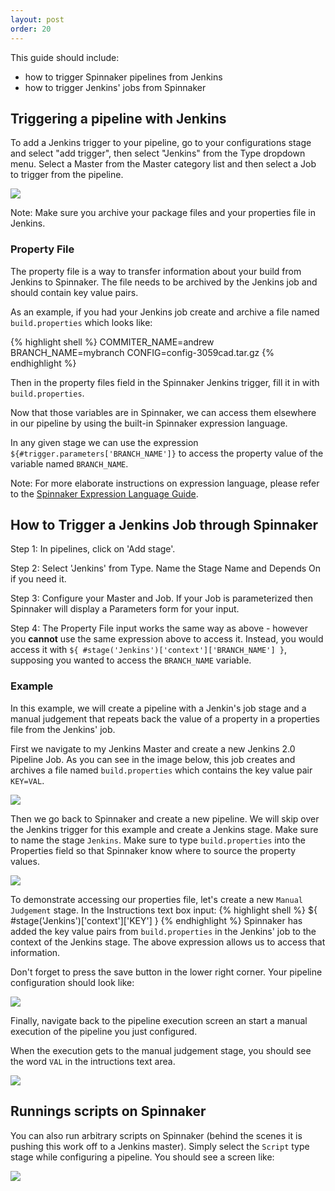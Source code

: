 ```yaml
---
layout: post
order: 20
---
```


This guide should include:


- how to trigger Spinnaker pipelines from Jenkins
- how to trigger Jenkins' jobs from Spinnaker


## Triggering a pipeline with Jenkins


To add a Jenkins trigger to your pipeline, go to your configurations stage and select "add trigger", then select "Jenkins" from the Type dropdown menu. Select a Master from the Master category list and then select a Job to trigger from the pipeline. 


![](https://d1ax1i5f2y3x71.cloudfront.net/items/333F39092F0z1o220U2U/Image%202017-03-27%20at%204.47.35%20PM.png)



Note: Make sure you archive your package files and your properties file in Jenkins.



### Property File


The property file is a way to transfer information about your build from Jenkins to Spinnaker. The file needs to be archived by the Jenkins job and should contain key value pairs. 


As an example, if you had your Jenkins job create and archive a file named `build.properties` which looks like:

{% highlight shell %}
COMMITER_NAME=andrew
BRANCH_NAME=mybranch
CONFIG=config-3059cad.tar.gz
{% endhighlight %}

Then in the property files field in the Spinnaker Jenkins trigger, fill it in with `build.properties`.


Now that those variables are in Spinnaker, we can access them elsewhere in our pipeline by using the built-in Spinnaker expression language. 


In any given stage we can use the expression `${#trigger.parameters['BRANCH_NAME']}` to access the property value of the variable named `BRANCH_NAME`.


Note: For more elaborate instructions on expression language, please refer to the [Spinnaker Expression Language Guide](http://docs.armory.io/user-guides/expression-language/).



## How to Trigger a Jenkins Job through Spinnaker


Step 1: In pipelines, click on 'Add stage'.


Step 2: Select 'Jenkins' from Type. Name the Stage Name and Depends On if you need it. 


Step 3: Configure your Master and Job. If your Job is parameterized then Spinnaker will display a Parameters form for your input. 


Step 4: The Property File input works the same way as above - however you **cannot** use the same expression above to access it. Instead, you would access it with `${ #stage('Jenkins')['context']['BRANCH_NAME'] }`, supposing you wanted to access the `BRANCH_NAME` variable.


### Example


In this example, we will create a pipeline with a Jenkin's job stage and a manual judgement that repeats back the value of a property in a properties file from the Jenkins' job.

First we navigate to my Jenkins Master and create a new Jenkins 2.0 Pipeline Job. As you can see in the image below, this job creates and archives a file named `build.properties` which contains the key value pair `KEY=VAL`.

![](https://d1ax1i5f2y3x71.cloudfront.net/items/1k0z0c1H230v0Y1g3w0g/Image%202017-03-27%20at%205.20.02%20PM.png)

Then we go back to Spinnaker and create a new pipeline. We will skip over the Jenkins trigger for this example and create a Jenkins stage. Make sure to name the stage `Jenkins`. Make sure to type `build.properties` into the Properties field so that Spinnaker know where to source the property values. 

![](https://d1ax1i5f2y3x71.cloudfront.net/items/173L3Z472X0i3y1i171E/Image%202017-03-27%20at%205.21.05%20PM.png)

To demonstrate accessing our properties file, let's create a new `Manual Judgement` stage. In the Instructions text box input:
{% highlight shell %}
${ #stage('Jenkins')['context']['KEY'] }
{% endhighlight %}
Spinnaker has added the key value pairs from `build.properties` in the Jenkins' job to the context of the Jenkins stage. The above expression allows us to access that information.

Don't forget to press the save button in the lower right corner. Your pipeline configuration should look like:

![](https://d1ax1i5f2y3x71.cloudfront.net/items/2K0s3w1K1Y0A0G2N0I2T/Image%202017-03-28%20at%202.04.43%20PM.png)

Finally, navigate back to the pipeline execution screen an start a manual execution of the pipeline you just configured.

When the execution gets to the manual judgement stage, you should see the word `VAL` in the intructions text area.

![](https://d1ax1i5f2y3x71.cloudfront.net/items/1y2b0r462m2s390a1B3Q/Image%202017-03-28%20at%202.06.45%20PM.png)

## Runnings scripts on Spinnaker

You can also run arbitrary scripts on Spinnaker (behind the scenes it is pushing this work off to a Jenkins master). Simply select the `Script` type stage while configuring a pipeline. You should see a screen like:

![](https://d1ax1i5f2y3x71.cloudfront.net/items/3k0N2U1q3i0p1D0o2Z3S/Image%202017-03-28%20at%202.10.26%20PM.png)
